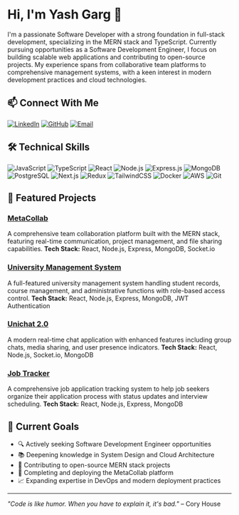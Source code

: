 # Hi, I'm Yash Garg 👋

I'm a passionate Software Developer with a strong foundation in full-stack development, specializing in the MERN stack and TypeScript. Currently pursuing opportunities as a Software Development Engineer, I focus on building scalable web applications and contributing to open-source projects. My experience spans from collaborative team platforms to comprehensive management systems, with a keen interest in modern development practices and cloud technologies.

## 📫 Connect With Me

[![LinkedIn](https://img.shields.io/badge/LinkedIn-0077B5?style=for-the-badge&logo=linkedin&logoColor=white)](https://linkedin.com/in/yashgarg) [![GitHub](https://img.shields.io/badge/GitHub-181717?style=for-the-badge&logo=github&logoColor=white)](https://github.com/Yashcu) [![Email](https://img.shields.io/badge/Email-D14836?style=for-the-badge&logo=gmail&logoColor=white)](mailto:your.email@example.com)

## 🛠️ Technical Skills

![JavaScript](https://img.shields.io/badge/JavaScript-F7DF1E?style=for-the-badge&logo=javascript&logoColor=black) ![TypeScript](https://img.shields.io/badge/TypeScript-007ACC?style=for-the-badge&logo=typescript&logoColor=white) ![React](https://img.shields.io/badge/React-20232A?style=for-the-badge&logo=react&logoColor=61DAFB) ![Node.js](https://img.shields.io/badge/Node.js-43853D?style=for-the-badge&logo=node.js&logoColor=white) ![Express.js](https://img.shields.io/badge/Express.js-404D59?style=for-the-badge) ![MongoDB](https://img.shields.io/badge/MongoDB-4EA94B?style=for-the-badge&logo=mongodb&logoColor=white) ![PostgreSQL](https://img.shields.io/badge/PostgreSQL-316192?style=for-the-badge&logo=postgresql&logoColor=white) ![Next.js](https://img.shields.io/badge/Next.js-000000?style=for-the-badge&logo=next.js&logoColor=white) ![Redux](https://img.shields.io/badge/Redux-593D88?style=for-the-badge&logo=redux&logoColor=white) ![TailwindCSS](https://img.shields.io/badge/TailwindCSS-38B2AC?style=for-the-badge&logo=tailwind-css&logoColor=white) ![Docker](https://img.shields.io/badge/Docker-2496ED?style=for-the-badge&logo=docker&logoColor=white) ![AWS](https://img.shields.io/badge/AWS-232F3E?style=for-the-badge&logo=amazon-aws&logoColor=white) ![Git](https://img.shields.io/badge/Git-F05032?style=for-the-badge&logo=git&logoColor=white)

## 🚀 Featured Projects

### [MetaCollab](https://github.com/Yashcu/MetaCollab)
A comprehensive team collaboration platform built with the MERN stack, featuring real-time communication, project management, and file sharing capabilities.
**Tech Stack:** React, Node.js, Express, MongoDB, Socket.io

### [University Management System](https://github.com/Yashcu/University-management-system)
A full-featured university management system handling student records, course management, and administrative functions with role-based access control.
**Tech Stack:** React, Node.js, Express, MongoDB, JWT Authentication

### [Unichat 2.0](https://github.com/Yashcu/Unichat-2.0)
A modern real-time chat application with enhanced features including group chats, media sharing, and user presence indicators.
**Tech Stack:** React, Node.js, Socket.io, MongoDB

### [Job Tracker](https://github.com/Yashcu/Job-Tracker)
A comprehensive job application tracking system to help job seekers organize their application process with status updates and interview scheduling.
**Tech Stack:** React, Node.js, Express, MongoDB

## 🎯 Current Goals

- 🔍 Actively seeking Software Development Engineer opportunities
- 📚 Deepening knowledge in System Design and Cloud Architecture
- 🤝 Contributing to open-source MERN stack projects
- 🚀 Completing and deploying the MetaCollab platform
- 📈 Expanding expertise in DevOps and modern deployment practices

---

*"Code is like humor. When you have to explain it, it's bad."* – Cory House

